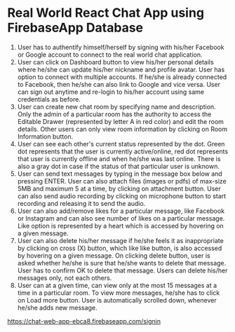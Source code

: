 # Real World React Chat App using FirebaseApp Database

1. User has to authentify himself/herself by signing with his/her Facebook or Google account to connect to the real world chat application.
2. User can click on Dashboard button to view his/her personal details where he/she can update his/her nickname and profile avatar. User has option to connect with multiple accounts. If he/she is already connected to Facebook, then he/she can also link to Google and vice versa. User can sign out anytime and re-login to his/her account using same credentials as before.
3. User can create new chat room by specifying name and description. Only the admin of a particular room has the authority to access the Editable Drawer (represented by letter A in red color) and edit the room details. Other users can only view room information by clicking on Room Information button.
4. User can see each other's current status represented by the dot. Green dot represents that the user is currently active/online, red dot represents that user is currently offline and when he/she was last online. There is also a gray dot in case if the status of that particular user is unknown.
5. User can send text messages by typing in the message box below and pressing ENTER. User can also attach files (images or pdfs) of max-size 5MB and maximum 5 at a time, by clicking on attachment button. User can also send audio recording by clicking on microphone button to start recording and releasing it to send the audio.
6. User can also add/remove likes for a particular message, like Facebook or Instagram and can also see number of likes on a particular message.  Like option is represented by a heart which is accessed by hovering on a given message.
7. User can also delete his/her message if he/she feels it as inappropriate by clicking on cross (X) button, which like like button, is also accessed by hovering on a given message. On clicking delete button, user is asked whether he/she is sure that he/she wants to delete that message. User has to confirm OK to delete that message. Users can delete his/her messages only, not each others.
8. User can at a given time, can view only at the most 15 messages at a time in a particular room. To view more messages, he/she has to click on Load more button. User is automatically scrolled down, whenever he/she adds new message.

https://chat-web-app-ebca8.firebaseapp.com/signin
